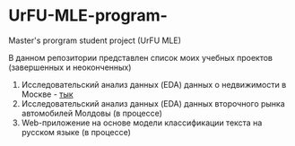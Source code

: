 # UrFU-MLE-program-
Master's prorgram student project (UrFU MLE)

В данном репозитории представлен список моих учебных проектов (завершенных и неоконченных)

1. Исследовательский анализ данных (EDA) данных о недвижимости в Москве - [тык](https://colab.research.google.com/drive/1TaoenLKYbfbAGld_enMfo57Zfeo-wCuZ?usp=sharing)
2. Исследовательский анализ данных (EDA) данных второчного рынка автомобилей Молдовы (в процессе)
3. Web-приложение на основе модели классификации текста на русском языке (в процессе)